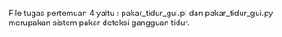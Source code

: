 File tugas pertemuan 4 yaitu : pakar_tidur_gui.pl dan pakar_tidur_gui.py
merupakan sistem pakar deteksi gangguan tidur.
